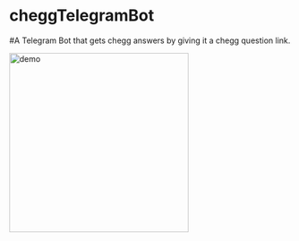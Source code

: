 # cheggTelegramBot

#A Telegram Bot that gets chegg answers by giving it a chegg question link.


<img alt="demo" src="https://github.com/Sigilai5/cheggTelegram/demo.jpeg" width="320"/> 

